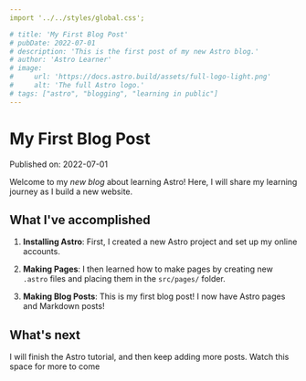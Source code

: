```yaml
---
import '../../styles/global.css';

# title: 'My First Blog Post'
# pubDate: 2022-07-01
# description: 'This is the first post of my new Astro blog.'
# author: 'Astro Learner'
# image:
#     url: 'https://docs.astro.build/assets/full-logo-light.png' 
#     alt: 'The full Astro logo.'
# tags: ["astro", "blogging", "learning in public"]
---
```

# My First Blog Post

Published on: 2022-07-01

Welcome to my _new blog_ about learning Astro! Here, I will share my learning journey as I build a new website.

## What I've accomplished

1. **Installing Astro**: First, I created a new Astro project and set up my online accounts.

2. **Making Pages**: I then learned how to make pages by creating new `.astro` files and placing them in the `src/pages/` folder.

3. **Making Blog Posts**: This is my first blog post! I now have Astro pages and Markdown posts!

## What's next

I will finish the Astro tutorial, and then keep adding more posts. Watch this space for more to come
